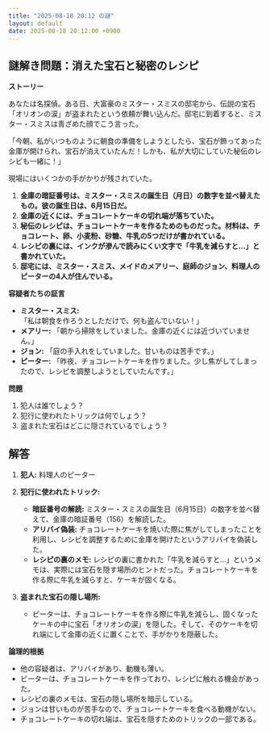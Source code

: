 ```yaml
---
title: "2025-08-18 20:12 の謎"
layout: default
date: 2025-08-18 20:12:00 +0900
---
```

## 謎解き問題：消えた宝石と秘密のレシピ

**ストーリー**

あなたは名探偵。ある日、大富豪のミスター・スミスの邸宅から、伝説の宝石「オリオンの涙」が盗まれたという依頼が舞い込んだ。邸宅に到着すると、ミスター・スミスは青ざめた顔でこう言った。

「今朝、私がいつものように朝食の準備をしようとしたら、宝石が飾ってあった金庫が開けられ、宝石が消えていたんだ！しかも、私が大切にしていた秘伝のレシピも一緒に！」

現場にはいくつかの手がかりが残されていた。

1.  **金庫の暗証番号は、ミスター・スミスの誕生日（月日）の数字を並べ替えたもの。彼の誕生日は、6月15日だ。**
2.  **金庫の近くには、チョコレートケーキの切れ端が落ちていた。**
3.  **秘伝のレシピは、チョコレートケーキを作るためのものだった。材料は、チョコレート、卵、小麦粉、砂糖、牛乳の5つだけが書かれている。**
4.  **レシピの裏には、インクが滲んで読みにくい文字で「牛乳を減らすと…」と書かれていた。**
5.  **邸宅には、ミスター・スミス、メイドのメアリー、庭師のジョン、料理人のピーターの4人が住んでいる。**

**容疑者たちの証言**

*   **ミスター・スミス:** 「私は朝食を作ろうとしただけで、何も盗んでいない！」
*   **メアリー:** 「朝から掃除をしていました。金庫の近くには近づいていません。」
*   **ジョン:** 「庭の手入れをしていました。甘いものは苦手です。」
*   **ピーター:** 「昨夜、チョコレートケーキを作りました。少し焦がしてしまったので、レシピを調整しようとしていたんです。」

**問題**

1.  犯人は誰でしょう？
2.  犯行に使われたトリックは何でしょう？
3.  盗まれた宝石はどこに隠されているでしょう？

## 解答

1.  **犯人:** 料理人のピーター

2.  **犯行に使われたトリック:**

    *   **暗証番号の解読:** ミスター・スミスの誕生日（6月15日）の数字を並べ替えて、金庫の暗証番号（156）を解読した。
    *   **アリバイ偽装:** チョコレートケーキを焼いた際に焦がしてしまったことを利用し、レシピを調整するために金庫を開けたというアリバイを偽装した。
    *   **レシピの裏のメモ:** レシピの裏に書かれた「牛乳を減らすと…」というメモは、実際には宝石を隠す場所のヒントだった。チョコレートケーキを作る際に牛乳を減らすと、ケーキが固くなる。

3.  **盗まれた宝石の隠し場所:**

    *   ピーターは、チョコレートケーキを作る際に牛乳を減らし、固くなったケーキの中に宝石「オリオンの涙」を隠した。そして、そのケーキを切れ端にして金庫の近くに置くことで、手がかりを隠蔽した。

**論理的根拠**

*   他の容疑者は、アリバイがあり、動機も薄い。
*   ピーターは、チョコレートケーキを作っており、レシピに触れる機会があった。
*   レシピの裏のメモは、宝石の隠し場所を暗示している。
*   ジョンは甘いものが苦手なので、チョコレートケーキを食べる動機がない。
*   チョコレートケーキの切れ端は、宝石を隠すためのトリックの一部である。
